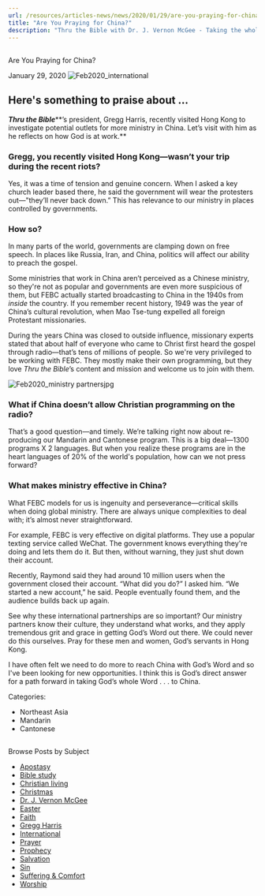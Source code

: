```yaml
---
url: /resources/articles-news/news/2020/01/29/are-you-praying-for-china
title: "Are You Praying for China?"
description: "Thru the Bible with Dr. J. Vernon McGee - Taking the whole Word to the whole world"
---
```







## 
 Are You Praying for China?


January 29, 2020
![Feb2020_international](https://ttb.org/images/default-source/Features-and-News/feb2020_international.jpg?sfvrsn=6bf91e16_0 "Feb2020_international")




## Here's something to praise about ...


***Thru the Bible*****’s president, Gregg Harris, recently visited Hong Kong to investigate potential outlets for more ministry in China. Let’s visit with him as he reflects on how God is at work.** 


### Gregg, you recently visited Hong Kong—wasn’t your trip during the recent riots?


Yes, it was a time of tension and genuine concern. When I asked a key church leader based there, he said the government will wear the protesters out—"they’ll never back down.” This has relevance to our ministry in places controlled by governments.


### How so?


In many parts of the world, governments are clamping down on free speech. In places like Russia, Iran, and China, politics will affect our ability to preach the gospel. 


Some ministries that work in China aren’t perceived as a Chinese ministry, so they're not as popular and governments are even more suspicious of them, but FEBC actually started broadcasting to China in the 1940s from *inside* the country. If you remember recent history, 1949 was the year of China’s cultural revolution, when Mao Tse-tung expelled all foreign Protestant missionaries.  


During the years China was closed to outside influence, missionary experts stated that about half of everyone who came to Christ first heard the gospel through radio—that’s tens of millions of people. So we're very privileged to be working with FEBC. They mostly make their own programming, but they love *Thru the Bible*’s content and mission and welcome us to join with them.   

  

![Feb2020_ministry partnersjpg](/images/default-source/Features-and-News/feb2020_ministry-partnersjpg.jpg?sfvrsn=bff91e16_0&MaxWidth=500&MaxHeight=&ScaleUp=false&Quality=High&Method=ResizeFitToAreaArguments&Signature=ACA002AD223A386CD493313CBC8DD15D2B5FC85A "Feb2020_ministry partnersjpg")


### What if China doesn’t allow Christian programming on the radio?


That’s a good question—and timely. We’re talking right now about re-producing our Mandarin and Cantonese program. This is a big deal—1300 programs X 2 languages. But when you realize these programs are in the heart languages of 20% of the world's population, how can we not press forward? 


### What makes ministry effective in China?


What FEBC models for us is ingenuity and perseverance—critical skills when doing global ministry. There are always unique complexities to deal with; it’s almost never straightforward. 


For example, FEBC is very effective on digital platforms. They use a popular texting service called WeChat. The government knows everything they're doing and lets them do it. But then, without warning, they just shut down their account. 


Recently, Raymond said they had around 10 million users when the government closed their account. “What did you do?” I asked him. “We started a new account,” he said. People eventually found them, and the audience builds back up again.


See why these international partnerships are so important? Our ministry partners know their culture, they understand what works, and they apply tremendous grit and grace in getting God’s Word out there. We could never do this ourselves. Pray for these men and women, God’s servants in Hong Kong.


I have often felt we need to do more to reach China with God’s Word and so I've been looking for new opportunities. I think this is God’s direct answer for a path forward in taking God’s whole Word . . . to China.



Categories: 


* Northeast Asia
* Mandarin
* Cantonese









## 
 Browse Posts by Subject


* [Apostasy](/resources/articles-news/-in-tags/tags/Apostasy)
* [Bible study](/resources/articles-news/-in-tags/tags/Bible-study)
* [Christian living](/resources/articles-news/-in-tags/tags/Christian-living)
* [Christmas](/resources/articles-news/-in-tags/tags/Christmas)
* [Dr. J. Vernon McGee](/resources/articles-news/-in-tags/tags/Dr-J-Vernon-McGee)
* [Easter](/resources/articles-news/-in-tags/tags/easter)
* [Faith](/resources/articles-news/-in-tags/tags/Faith)
* [Gregg Harris](/resources/articles-news/-in-tags/tags/Gregg-Harris)
* [International](/resources/articles-news/-in-tags/tags/International)
* [Prayer](/resources/articles-news/-in-tags/tags/prayer)
* [Prophecy](/resources/articles-news/-in-tags/tags/Prophecy)
* [Salvation](/resources/articles-news/-in-tags/tags/Salvation)
* [Sin](/resources/articles-news/-in-tags/tags/sin)
* [Suffering & Comfort](/resources/articles-news/-in-tags/tags/Suffering-Comfort)
* [Worship](/resources/articles-news/-in-tags/tags/worship)






